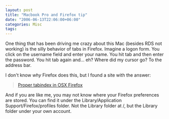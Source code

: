 ```yaml
---
layout: post
title: "Macbook Pro and Firefox tip"
date: "2006-06-13T22:06:00+06:00"
categories: Misc 
tags: 
---
```


One thing that has been driving me crazy about this Mac (besides RDS not working) is the silly behavior of tabs in Firefox. Imagine a logon form. You click on the username field and enter your name. You hit tab and then enter the password. You hit tab again and... eh? Where did my cursor go? To the address bar. 

I don't know <i>why</i> Firefox does this, but I found a site with the answer:

<blockquote>
<a href="http://sidesh0w.com/weblog/2004/09/01/tabindex_osx_firefox/">Proper tabindex in OSX Firefox</a>
</blockquote>

And if you are like me, you may not know where your Firefox preferences are stored. You can find it under the Library/Application Support/Firefox/profiles folder. Not the Library folder at /, but the Library folder under your own account.